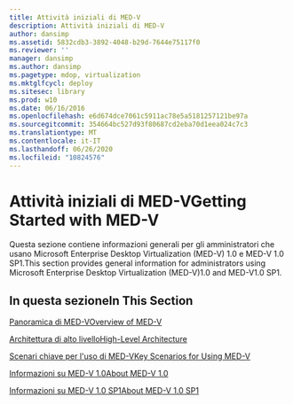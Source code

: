 ```yaml
---
title: Attività iniziali di MED-V
description: Attività iniziali di MED-V
author: dansimp
ms.assetid: 5832cdb3-3892-4048-b29d-7644e75117f0
ms.reviewer: ''
manager: dansimp
ms.author: dansimp
ms.pagetype: mdop, virtualization
ms.mktglfcycl: deploy
ms.sitesec: library
ms.prod: w10
ms.date: 06/16/2016
ms.openlocfilehash: e6d674dce7061c5911ac78e5a5181257121be97a
ms.sourcegitcommit: 354664bc527d93f80687cd2eba70d1eea024c7c3
ms.translationtype: MT
ms.contentlocale: it-IT
ms.lasthandoff: 06/26/2020
ms.locfileid: "10824576"
---
```

# <span data-ttu-id="d81df-103">Attività iniziali di MED-V</span><span class="sxs-lookup"><span data-stu-id="d81df-103">Getting Started with MED-V</span></span>


<span data-ttu-id="d81df-104">Questa sezione contiene informazioni generali per gli amministratori che usano Microsoft Enterprise Desktop Virtualization (MED-V) 1.0 e MED-V 1.0 SP1.</span><span class="sxs-lookup"><span data-stu-id="d81df-104">This section provides general information for administrators using Microsoft Enterprise Desktop Virtualization (MED-V)1.0 and MED-V1.0 SP1.</span></span>

## <span data-ttu-id="d81df-105">In questa sezione</span><span class="sxs-lookup"><span data-stu-id="d81df-105">In This Section</span></span>


<a href="" id="overview-of-med-v"></a>[<span data-ttu-id="d81df-106">Panoramica di MED-V</span><span class="sxs-lookup"><span data-stu-id="d81df-106">Overview of MED-V</span></span>](overview-of-med-v.md)  

<a href="" id="high-level-architecture"></a>[<span data-ttu-id="d81df-107">Architettura di alto livello</span><span class="sxs-lookup"><span data-stu-id="d81df-107">High-Level Architecture</span></span>](high-level-architecturemedv.md)  

<a href="" id="key-scenarios-for-using-med-v"></a>[<span data-ttu-id="d81df-108">Scenari chiave per l'uso di MED-V</span><span class="sxs-lookup"><span data-stu-id="d81df-108">Key Scenarios for Using MED-V</span></span>](key-scenarios-for-using-med-v.md)  

<a href="" id="about-med-v-1-0"></a>[<span data-ttu-id="d81df-109">Informazioni su MED-V 1.0</span><span class="sxs-lookup"><span data-stu-id="d81df-109">About MED-V 1.0</span></span>](about-med-v-10.md)  

<a href="" id="about-med-v-1-0-sp1"></a>[<span data-ttu-id="d81df-110">Informazioni su MED-V 1.0 SP1</span><span class="sxs-lookup"><span data-stu-id="d81df-110">About MED-V 1.0 SP1</span></span>](about-med-v-10-sp1.md)  

 

 





